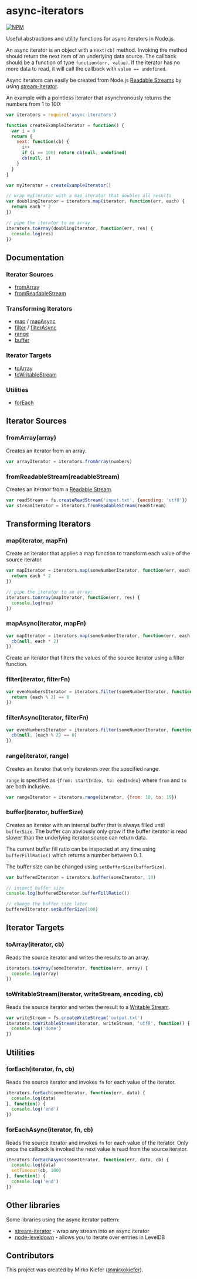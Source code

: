 # async-iterators

[![NPM](https://nodei.co/npm/async-iterators.png)](https://nodei.co/npm/async-iterators/)

Useful abstractions and utility functions for async iterators in Node.js.

An async iterator is an object with a `next(cb)` method.
Invoking the method should return the next item of an underlying data source.
The callback should be a function of type `function(err, value)`.
If the iterator has no more data to read, it will call the callback with `value == undefined`.

Async iterators can easily be created from Node.js [Readable Streams](http://nodejs.org/api/stream.html#stream_class_stream_readable) by using [stream-iterator](https://github.com/mirkokiefer/stream-iterator).

An example with a pointless iterator that asynchronously returns the numbers from 1 to 100:

``` js
var iterators = require('async-iterators')

function createExampleIterator = function() {
  var i = 0
  return {
    next: function(cb) {
      i++
      if (i == 100) return cb(null, undefined)
      cb(null, i)
    }
  }
}

var myIterator = createExampleIterator()

// wrap myIterator with a map iterator that doubles all results
var doublingIterator = iterators.map(iterator, function(err, each) {
  return each * 2
})

// pipe the iterator to an array
iterators.toArray(doublingIterator, function(err, res) {
  console.log(res)
})
```

## Documentation
### Iterator Sources
- [fromArray](#fromArray)
- [fromReadableStream](#fromReadableStream)

### Transforming Iterators
- [map](#map) / [mapAsync](#mapAsync)
- [filter](#filter) / [filterAsync](#filterAsync)
- [range](#range)
- [buffer](#buffer)

### Iterator Targets
- [toArray](#toArray)
- [toWritableStream](#toWritableStream)

### Utilities
- [forEach](#forEach)

## Iterator Sources

<a name="fromArray" />

### fromArray(array)

Creates an iterator from an array.

``` js
var arrayIterator = iterators.fromArray(numbers)
```

<a name="fromReadableStream" />

### fromReadableStream(readableStream)

Creates an iterator from a [Readable Stream](http://nodejs.org/api/stream.html#stream_class_stream_readable).

``` js
var readStream = fs.createReadStream('input.txt', {encoding: 'utf8'})
var streamIterator = iterators.fromReadableStream(readStream)
```

## Transforming Iterators

<a name="map" />

### map(iterator, mapFn)

Create an iterator that applies a map function to transform each value of the source iterator.

``` js
var mapIterator = iterators.map(someNumberIterator, function(err, each) {
  return each * 2
})

// pipe the iterator to an array:
iterators.toArray(mapIterator, function(err, res) {
  console.log(res)
})
```

<a name="mapAsync" />

### mapAsync(iterator, mapFn)

``` js
var mapIterator = iterators.map(someNumberIterator, function(err, each, cb) {
  cb(null, each * 2)
})
```

Create an iterator that filters the values of the source iterator using a filter function.

<a name="filter" />

### filter(iterator, filterFn)

``` js
var evenNumbersIterator = iterators.filter(someNumberIterator, function(err, each) {
  return (each % 2) == 0
})
```

<a name="filterAsync" />

### filterAsync(iterator, filterFn)

``` js
var evenNumbersIterator = iterators.filter(someNumberIterator, function(err, each, cb) {
  cb(null, (each % 2) == 0)
})
```

<a name="range" />

### range(iterator, range)

Creates an iterator that only iteratores over the specified range.

`range` is specified as `{from: startIndex, to: endIndex}` where `from` and `to` are both inclusive.

``` js
var rangeIterator = iterators.range(iterator, {from: 10, to: 19})
```

<a name="buffer" />

### buffer(iterator, bufferSize)

Creates an iterator with an internal buffer that is always filled until `bufferSize`.
The buffer can abviously only grow if the buffer iterator is read slower than the underlying iterator source can return data.

The current buffer fill ratio can be inspected at any time using `bufferFillRatio()` which returns a number between 0..1.

The buffer size can be changed using `setBufferSize(bufferSize)`.

``` js
var bufferedIterator = iterators.buffer(someIterator, 10)

// inspect buffer size
console.log(bufferedIterator.bufferFillRatio())

// change the buffer size later
bufferedIterator.setBufferSize(100)
```

## Iterator Targets

<a name="toArray" />

### toArray(iterator, cb)

Reads the source iterator and writes the results to an array.

``` js
iterators.toArray(someIterator, function(err, array) {
  console.log(array)
})
```

<a name="toWritableStream" />

### toWritableStream(iterator, writeStream, encoding, cb)

Reads the source iterator and writes the result to a [Writable Stream](http://nodejs.org/api/stream.html#stream_class_stream_writable).

``` js
var writeStream = fs.createWriteStream('output.txt')
iterators.toWritableStream(iterator, writeStream, 'utf8', function() {
  console.log('done')
})
```

## Utilities

### forEach(iterator, fn, cb)

Reads the source iterator and invokes `fn` for each value of the iterator.

``` js
iterators.forEach(someIterator, function(err, data) {
  console.log(data)
}, function() {
  console.log('end')
})
```

<a name="forEachAsync" />

### forEachAsync(iterator, fn, cb)

Reads the source iterator and invokes `fn` for each value of the iterator.
Only once the callback is invoked the next value is read from the source iterator.

``` js
iterators.forEachAsync(someIterator, function(err, data, cb) {
  console.log(data)
  setTimeout(cb, 100)
}, function() {
  console.log('end')
})
```

## Other libraries

Some libraries using the async iterator pattern:

- [stream-iterator](https://github.com/mirkokiefer/stream-iterator) - wrap any stream into an async iterator
- [node-leveldown](https://github.com/rvagg/node-leveldown#iteratornextcallback) - allows you to iterate over entries in LevelDB

## Contributors
This project was created by Mirko Kiefer ([@mirkokiefer](https://github.com/mirkokiefer)).
